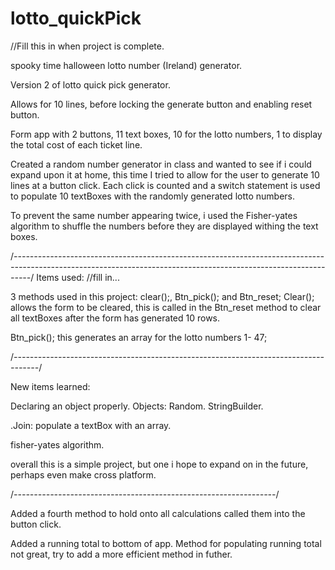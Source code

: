 # lotto_quickPick
//Fill this in when project is complete.

spooky time halloween lotto number (Ireland) generator.

Version 2 of lotto quick pick generator.

Allows for 10 lines, before locking the generate button and enabling reset button.

Form app with 2 buttons, 11 text boxes, 10 for the lotto numbers, 1 to display the total cost of each ticket line.

Created a random number generator in class and wanted to see if i could expand upon it at home, this time I tried to allow for the user to generate 10 lines at a button click.
Each click is counted and a switch statement is used to populate 10 textBoxes with the randomly generated lotto numbers.

To prevent the same number appearing twice, i used the Fisher-yates algorithm to shuffle the numbers before they are displayed withing the text boxes.


/*----------------------------------------------------------------------------------------------------------------------------------------------------------------*/
Items used: //fill in...

3 methods used in this project: clear();, Btn_pick(); and  Btn_reset; 
Clear(); allows the form to be cleared, this is called in the Btn_reset method to clear all textBoxes after the form has generated 10 rows.

Btn_pick(); this generates an array for the lotto numbers 1- 47;

/*------------------------------------------------------------------------------------*/


New items learned:

Declaring an object properly.
Objects: Random. StringBuilder.

.Join: populate a textBox with an array.

fisher-yates algorithm.


overall this is a simple project, but one i hope to expand on in the future, perhaps even make cross platform.

/*-----------------------------------------------------------------*/


Added a fourth method to hold onto all calculations called them into the button click.

Added a running total to bottom of app. 
Method for populating running total not great, try to add a more efficient method in futher.

